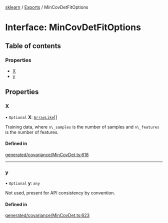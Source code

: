 [sklearn](../readme.md) / [Exports](../modules.md) / MinCovDetFitOptions

# Interface: MinCovDetFitOptions

## Table of contents

### Properties

- [X](MinCovDetFitOptions.md#x)
- [y](MinCovDetFitOptions.md#y)

## Properties

### X

• `Optional` **X**: [`ArrayLike`](../modules.md#arraylike)[]

Training data, where `n\_samples` is the number of samples and `n\_features` is the number of features.

#### Defined in

[generated/covariance/MinCovDet.ts:618](https://github.com/transitive-bullshit/scikit-learn-ts/blob/367336a/packages/sklearn/src/generated/covariance/MinCovDet.ts#L618)

___

### y

• `Optional` **y**: `any`

Not used, present for API consistency by convention.

#### Defined in

[generated/covariance/MinCovDet.ts:623](https://github.com/transitive-bullshit/scikit-learn-ts/blob/367336a/packages/sklearn/src/generated/covariance/MinCovDet.ts#L623)
